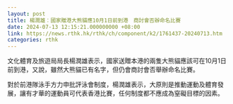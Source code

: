 ```yaml
---
layout: post
title: 楊潤雄︰國家贈港大熊貓應10月1日前到港　商討會否辦命名比賽
date: 2024-07-13 12:15:21.000000000 +08:00
link: https://news.rthk.hk/rthk/ch/component/k2/1761437-20240713.htm
categories: rthk
---
```


文化體育及旅遊局局長楊潤雄表示，國家送贈本港的兩隻大熊貓應該可在10月1日前到港，又說，雖然大熊貓已有名字，但仍會商討會否舉辦命名比賽。

對於前港隊泳手方力申批評泳會制度，楊潤雄表示，大原則是推動運動及體育發展，讓有才華的運動員可代表香港比賽，任何制度都不應成為窒礙目標的因素。

